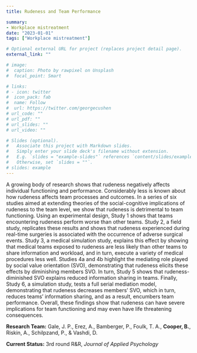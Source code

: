 ```yaml
---
title: Rudeness and Team Performance

summary:
- Workplace mistreatment
date: "2023-01-01"
tags: ["Workplace mistreatment"]

# Optional external URL for project (replaces project detail page).
external_link: ""

# image:
#  caption: Photo by rawpixel on Unsplash
#  focal_point: Smart

# links:
# - icon: twitter
#  icon_pack: fab
#  name: Follow
#  url: https://twitter.com/georgecushen
# url_code: ""
# url_pdf: ""
# url_slides: ""
# url_video: ""

# Slides (optional).
#   Associate this project with Markdown slides.
#   Simply enter your slide deck's filename without extension.
#   E.g. `slides = "example-slides"` references `content/slides/example-slides.md`.
#   Otherwise, set `slides = ""`.
# slides: example
---
```


A growing body of research shows that rudeness negatively affects individual functioning and performance. Considerably less is known about how rudeness affects team processes and outcomes. In a series of six studies aimed at extending theories of the social-cognitive implications of rudeness to the team level, we show that rudeness is detrimental to team functioning. Using an experimental design, Study 1 shows that teams encountering rudeness perform worse than other teams. Study 2, a field study, replicates these results and shows that rudeness experienced during real-time surgeries is associated with the occurrence of adverse surgical events. Study 3, a medical simulation study, explains this effect by showing that medical teams exposed to rudeness are less likely than other teams to share information and workload, and in turn, execute a variety of medical procedures less well. Studies 4a and 4b highlight the mediating role played by social value orientation (SVO), demonstrating that rudeness elicits these effects by diminishing members SVO. In turn, Study 5 shows that rudeness-diminished SVO explains reduced information sharing in teams. Finally, Study 6, a simulation study, tests a full serial mediation model, demonstrating that rudeness decreases members’ SVO, which in turn, reduces teams’ information sharing, and as a result, encumbers team performance. Overall, these findings show that rudeness can have severe implications for team functioning and may even have life threatening consequences.


**Research Team:** Gale, J. P., Erez, A., Bamberger, P., Foulk, T. A., **Cooper, B.**, Riskin, A., Schilpzand, P., & Vashdi, D.

**Current Status:** 3rd round R&R, *Journal of Applied Psychology*
